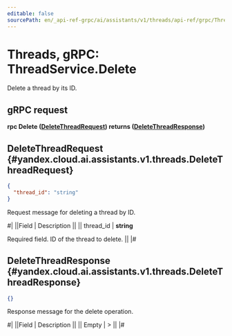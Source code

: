 ```yaml
---
editable: false
sourcePath: en/_api-ref-grpc/ai/assistants/v1/threads/api-ref/grpc/Thread/delete.md
---
```


# Threads, gRPC: ThreadService.Delete

Delete a thread by its ID.

## gRPC request

**rpc Delete ([DeleteThreadRequest](#yandex.cloud.ai.assistants.v1.threads.DeleteThreadRequest)) returns ([DeleteThreadResponse](#yandex.cloud.ai.assistants.v1.threads.DeleteThreadResponse))**

## DeleteThreadRequest {#yandex.cloud.ai.assistants.v1.threads.DeleteThreadRequest}

```json
{
  "thread_id": "string"
}
```

Request message for deleting a thread by ID.

#|
||Field | Description ||
|| thread_id | **string**

Required field. ID of the thread to delete. ||
|#

## DeleteThreadResponse {#yandex.cloud.ai.assistants.v1.threads.DeleteThreadResponse}

```json
{}
```

Response message for the delete operation.

#|
||Field | Description ||
|| Empty | > ||
|#